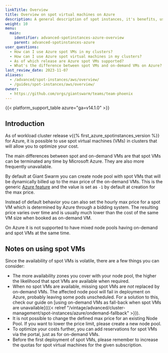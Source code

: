 ```yaml
---
linkTitle: Overview
title: Overview on spot virtual machines on Azure
description: A general description of spot instances, it's benefits, usage and differences from on-demand instance types.
weight: 10
menu:
  main:
    identifier: advanced-spotinstances-azure-overview
    parent: advanced-spotinstances-azure
user_questions:
  - How can I use Azure spot VMs in my clusters?
  - How can I use Azure spot virtual machines in my clusters?
  - As of which release are Azure spot VMs supported?
  - What's the difference between spot VMs and on-demand VMs on Azure?
last_review_date: 2023-11-07
aliases:
  - /advanced/spot-instances/aws/overview/
  - /guides/spot-instances/aws/overview/
owner:
  - https://github.com/orgs/giantswarm/teams/team-phoenix
---
```


{{< platform_support_table azure="ga=v14.1.0" >}}

## Introduction

As of workload cluster release v{{% first_azure_spotinstances_version %}} for Azure, it is possible to use spot virtual machines (VMs) in clusters that will allow you to optimize your cost.

The main differences between spot and on-demand VMs are that spot VMs can be terminated any time by Microsoft Azure. They are also more frequently unavailable.

By default at Giant Swarm you can create node pool with spot VMs that will be dynamically billed up to the max price of the on-demand VMs. This is the generic [Azure feature](https://docs.microsoft.com/en-us/azure/virtual-machines/spot-vms#pricing) and the value is set as `-1` by default at creation for the max price.

Instead of default behavior you can also set the hourly max price for a spot VM which is determined by Azure through a bidding system. The resulting price varies over time and is usually much lower than the cost of the same VM size when booked as on-demand VM.

On Azure it is not supported to have mixed node pools having on-demand and spot VMs at the same time.

## Notes on using spot VMs

Since the availability of spot VMs is volatile, there are a few things you can consider:

- The more availability zones you cover with your node pool, the higher the likelihood that spot VMs are available when required.
- When no spot VMs are available, missing spot VMs are _not_ replaced by on-demand VMs. The affected node pool will fail in deployment on Azure, probably leaving some pods unscheduled. For a solution to this, check our guide on [using on-demand VMs as fall-back when spot VMs are unavailable]({{< relref "/vintage/advanced/cluster-management/spot-instances/azure/ondemand-fallback" >}}).
- It is not possible to change the defined max price for an existing Node Pool. If you want to lower the price limit, please create a new node pool.
- To optimize your costs further, you can add reservations for spot VMs via the portal, just as for on-demand VMs.
- Before the first deployment of spot VMs, please remember to increase the quotas for spot virtual machines for the given subscription.
